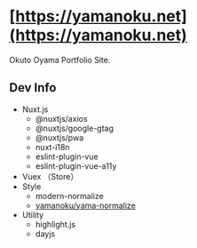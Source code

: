 # [https://yamanoku.net](https://yamanoku.net)
Okuto Oyama Portfolio Site.

## Dev Info
- Nuxt.js
  - @nuxtjs/axios
  - @nuxtjs/google-gtag
  - @nuxtjs/pwa
  - nuxt-i18n
  - eslint-plugin-vue
  - eslint-plugin-vue-a11y
- Vuex （Store）
- Style
  - modern-normalize
  - [yamanoku/yama-normalize](https://github.com/yamanoku/yama-normalize)
- Utility
  - highlight.js
  - dayjs

